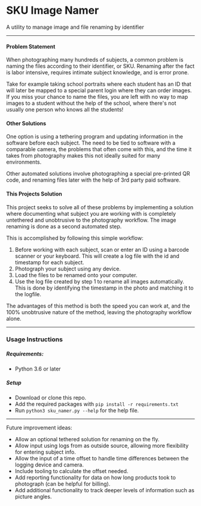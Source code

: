 # SKU Image Namer
A utility to manage image and file renaming by identifier 

---
#### Problem Statement 
When photographing many hundreds of subjects, a common problem is naming the files according to their identifier, or SKU. 
Renaming after the fact is labor intensive, requires intimate subject knowledge, and is error prone.

Take for example taking school portraits where each student has an ID that will later be mapped to a special parent login where they can order images.
If you miss your chance to name the files, you are left with no way to map images to a student without the help of the school, where there's not usually one person who knows all the students!

#### Other Solutions 
One option is using a tethering program and updating information in the software before each subject. 
The need to be tied to software with a comparable camera, the problems that often come with this, and the time it takes from photography makes this not ideally suited for many environments.
 
Other automated solutions involve photographing a special pre-printed QR code, and renaming files later with the help of 3rd party paid software. 

#### This Projects Solution 
This project seeks to solve all of these problems by implementing a solution where documenting what subject you are working with is 
completely untethered and unobtrusive to the photography workflow. The image renaming is done as a second automated step.

This is accomplished by following this simple workflow:
 1. Before working with each subject, scan or enter an ID using a barcode scanner or your keyboard. This will create a log file with the id and timestamp for each subject.
 2. Photograph your subject using any device.
 3. Load the files to be renamed onto your computer.
 4. Use the log file created by step 1 to rename all images automatically. This is done by identifying the timestamp in the photo and matching it to the logfile.

The advantages of this method is both the speed you can work at, and the 100% unobtrusive nature of the method, leaving the photography workflow alone.

---
### Usage Instructions 
##### Requirements:
- Python 3.6 or later
##### Setup
- Download or clone this repo.
- Add the required packages with `pip install -r requirements.txt`
- Run `python3 sku_namer.py --help` for the help file.

---
Future improvement ideas:
- Allow an optional tethered solution for renaming on the fly.
- Allow input using logs from as outside source, allowing more flexibility for entering subject info.
- Allow the input of a time offset to handle time differences between the logging device and camera.
- Include tooling to calculate the offset needed.
- Add reporting functionality for data on how long products took to photograph (can be helpful for billing).
- Add additional functionality to track deeper levels of information such as picture angles.